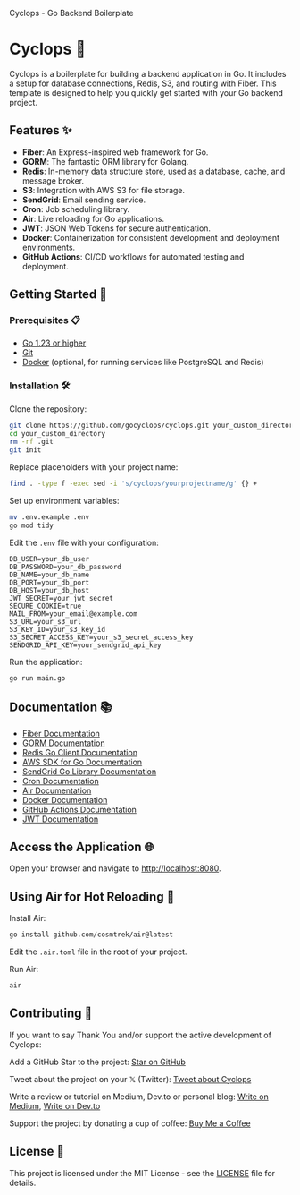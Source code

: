 Cyclops - Go Backend Boilerplate
# Cyclops 🚀

Cyclops is a boilerplate for building a backend application in Go. It includes a setup for database connections, Redis, S3, and routing with Fiber. This template is designed to help you quickly get started with your Go backend project.

## Features ✨
- **Fiber**: An Express-inspired web framework for Go.
- **GORM**: The fantastic ORM library for Golang.
- **Redis**: In-memory data structure store, used as a database, cache, and message broker.
- **S3**: Integration with AWS S3 for file storage.
- **SendGrid**: Email sending service.
- **Cron**: Job scheduling library.
- **Air**: Live reloading for Go applications.
- **JWT**: JSON Web Tokens for secure authentication.
- **Docker**: Containerization for consistent development and deployment environments.
- **GitHub Actions**: CI/CD workflows for automated testing and deployment.


## Getting Started 🚀

### Prerequisites 📋

- [Go 1.23 or higher](https://golang.org/dl/)
- [Git](https://git-scm.com/)
- [Docker](https://www.docker.com/) (optional, for running services like PostgreSQL and Redis)

### Installation 🛠️

Clone the repository:

```sh
git clone https://github.com/gocyclops/cyclops.git your_custom_directory
cd your_custom_directory
rm -rf .git
git init
```

Replace placeholders with your project name:

```sh
find . -type f -exec sed -i 's/cyclops/yourprojectname/g' {} +
```

Set up environment variables:

```sh
mv .env.example .env
go mod tidy
```

Edit the `.env` file with your configuration:

```env
DB_USER=your_db_user
DB_PASSWORD=your_db_password
DB_NAME=your_db_name
DB_PORT=your_db_port
DB_HOST=your_db_host
JWT_SECRET=your_jwt_secret
SECURE_COOKIE=true
MAIL_FROM=your_email@example.com
S3_URL=your_s3_url
S3_KEY_ID=your_s3_key_id
S3_SECRET_ACCESS_KEY=your_s3_secret_access_key
SENDGRID_API_KEY=your_sendgrid_api_key
```

Run the application:

```sh
go run main.go
```

## Documentation 📚

- [Fiber Documentation](https://docs.gofiber.io/)
- [GORM Documentation](https://gorm.io/docs/)
- [Redis Go Client Documentation](https://github.com/go-redis/redis)
- [AWS SDK for Go Documentation](https://aws.github.io/aws-sdk-go-v2/)
- [SendGrid Go Library Documentation](https://github.com/sendgrid/sendgrid-go)
- [Cron Documentation](https://github.com/robfig/cron)
- [Air Documentation](https://github.com/cosmtrek/air)
- [Docker Documentation](https://docs.docker.com/)
- [GitHub Actions Documentation](https://docs.github.com/en/actions)
- [JWT Documentation](https://jwt.io/introduction/)

## Access the Application 🌐

Open your browser and navigate to [http://localhost:8080](http://localhost:8080).

## Using Air for Hot Reloading 🔄

Install Air:

```sh
go install github.com/cosmtrek/air@latest
```

Edit the `.air.toml` file in the root of your project.

Run Air:

```sh
air
```

## Contributing 🤝

If you want to say Thank You and/or support the active development of Cyclops:

Add a GitHub Star to the project: [Star on GitHub](https://github.com/gocyclops/cyclops)

Tweet about the project on your 𝕏 (Twitter): [Tweet about Cyclops](https://twitter.com/intent/tweet?text=Check%20out%20Cyclops%20-%20a%20boilerplate%20for%20building%20a%20backend%20application%20in%20Go!%20https://github.com/gocyclops/cyclops)

Write a review or tutorial on Medium, Dev.to or personal blog: [Write on Medium](https://medium.com/), [Write on Dev.to](https://dev.to/)

Support the project by donating a cup of coffee: [Buy Me a Coffee](https://www.buymeacoffee.com/gocyclops)

## License 📄

This project is licensed under the MIT License - see the [LICENSE](LICENSE) file for details.
